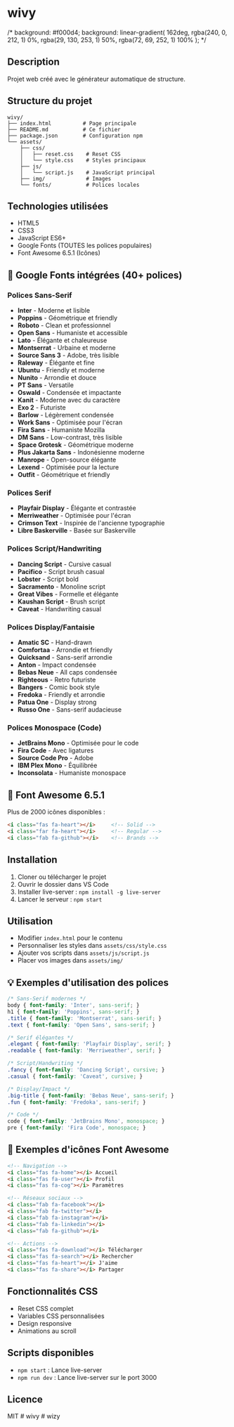 # wivy

/* background: #f000d4;
  background: linear-gradient(
    162deg,
    rgba(240, 0, 212, 1) 0%,
    rgba(29, 130, 253, 1) 50%,
    rgba(72, 69, 252, 1) 100%
  ); */
## Description
Projet web créé avec le générateur automatique de structure.

## Structure du projet
```
wivy/
├── index.html          # Page principale
├── README.md           # Ce fichier
├── package.json        # Configuration npm
└── assets/
    ├── css/
    │   ├── reset.css    # Reset CSS
    │   └── style.css    # Styles principaux
    ├── js/
    │   └── script.js    # JavaScript principal
    ├── img/             # Images
    └── fonts/           # Polices locales
```

## Technologies utilisées
- HTML5
- CSS3
- JavaScript ES6+
- Google Fonts (TOUTES les polices populaires)
- Font Awesome 6.5.1 (Icônes)

## 🎨 Google Fonts intégrées (40+ polices)

### Polices Sans-Serif
- **Inter** - Moderne et lisible
- **Poppins** - Géométrique et friendly
- **Roboto** - Clean et professionnel
- **Open Sans** - Humaniste et accessible
- **Lato** - Élégante et chaleureuse
- **Montserrat** - Urbaine et moderne
- **Source Sans 3** - Adobe, très lisible
- **Raleway** - Élégante et fine
- **Ubuntu** - Friendly et moderne
- **Nunito** - Arrondie et douce
- **PT Sans** - Versatile
- **Oswald** - Condensée et impactante
- **Kanit** - Moderne avec du caractère
- **Exo 2** - Futuriste
- **Barlow** - Légèrement condensée
- **Work Sans** - Optimisée pour l'écran
- **Fira Sans** - Humaniste Mozilla
- **DM Sans** - Low-contrast, très lisible
- **Space Grotesk** - Géométrique moderne
- **Plus Jakarta Sans** - Indonésienne moderne
- **Manrope** - Open-source élégante
- **Lexend** - Optimisée pour la lecture
- **Outfit** - Géométrique et friendly

### Polices Serif
- **Playfair Display** - Élégante et contrastée
- **Merriweather** - Optimisée pour l'écran
- **Crimson Text** - Inspirée de l'ancienne typographie
- **Libre Baskerville** - Basée sur Baskerville

### Polices Script/Handwriting
- **Dancing Script** - Cursive casual
- **Pacifico** - Script brush casual
- **Lobster** - Script bold
- **Sacramento** - Monoline script
- **Great Vibes** - Formelle et élégante
- **Kaushan Script** - Brush script
- **Caveat** - Handwriting casual

### Polices Display/Fantaisie
- **Amatic SC** - Hand-drawn
- **Comfortaa** - Arrondie et friendly
- **Quicksand** - Sans-serif arrondie
- **Anton** - Impact condensée
- **Bebas Neue** - All caps condensée
- **Righteous** - Retro futuriste
- **Bangers** - Comic book style
- **Fredoka** - Friendly et arrondie
- **Patua One** - Display strong
- **Russo One** - Sans-serif audacieuse

### Polices Monospace (Code)
- **JetBrains Mono** - Optimisée pour le code
- **Fira Code** - Avec ligatures
- **Source Code Pro** - Adobe
- **IBM Plex Mono** - Équilibrée
- **Inconsolata** - Humaniste monospace

## 🎯 Font Awesome 6.5.1
Plus de 2000 icônes disponibles :
```html
<i class="fas fa-heart"></i>     <!-- Solid -->
<i class="far fa-heart"></i>     <!-- Regular -->
<i class="fab fa-github"></i>    <!-- Brands -->
```

## Installation
1. Cloner ou télécharger le projet
2. Ouvrir le dossier dans VS Code
3. Installer live-server : `npm install -g live-server`
4. Lancer le serveur : `npm start`

## Utilisation
- Modifier `index.html` pour le contenu
- Personnaliser les styles dans `assets/css/style.css`
- Ajouter vos scripts dans `assets/js/script.js`
- Placer vos images dans `assets/img/`

## 💡 Exemples d'utilisation des polices
```css
/* Sans-Serif modernes */
body { font-family: 'Inter', sans-serif; }
h1 { font-family: 'Poppins', sans-serif; }
.title { font-family: 'Montserrat', sans-serif; }
.text { font-family: 'Open Sans', sans-serif; }

/* Serif élégantes */
.elegant { font-family: 'Playfair Display', serif; }
.readable { font-family: 'Merriweather', serif; }

/* Script/Handwriting */
.fancy { font-family: 'Dancing Script', cursive; }
.casual { font-family: 'Caveat', cursive; }

/* Display/Impact */
.big-title { font-family: 'Bebas Neue', sans-serif; }
.fun { font-family: 'Fredoka', sans-serif; }

/* Code */
code { font-family: 'JetBrains Mono', monospace; }
pre { font-family: 'Fira Code', monospace; }
```

## 🎨 Exemples d'icônes Font Awesome
```html
<!-- Navigation -->
<i class="fas fa-home"></i> Accueil
<i class="fas fa-user"></i> Profil
<i class="fas fa-cog"></i> Paramètres

<!-- Réseaux sociaux -->
<i class="fab fa-facebook"></i>
<i class="fab fa-twitter"></i>
<i class="fab fa-instagram"></i>
<i class="fab fa-linkedin"></i>
<i class="fab fa-github"></i>

<!-- Actions -->
<i class="fas fa-download"></i> Télécharger
<i class="fas fa-search"></i> Rechercher
<i class="fas fa-heart"></i> J'aime
<i class="fas fa-share"></i> Partager
```

## Fonctionnalités CSS
- Reset CSS complet
- Variables CSS personnalisées
- Design responsive
- Animations au scroll

## Scripts disponibles
- `npm start` : Lance live-server
- `npm run dev` : Lance live-server sur le port 3000

## Licence
MIT
#   w i v y 
 
 #   w i z y  
 